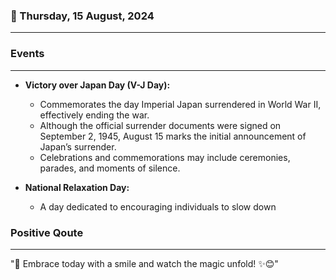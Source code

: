 ### 📅 Thursday, 15 August, 2024
------
### Events
------
- **Victory over Japan Day (V-J Day):**
  - Commemorates the day Imperial Japan surrendered in World War II, effectively ending the war.
  - Although the official surrender documents were signed on September 2, 1945, August 15 marks the initial announcement of Japan’s surrender.
  - Celebrations and commemorations may include ceremonies, parades, and moments of silence.

- **National Relaxation Day:**
  - A day dedicated to encouraging individuals to slow down
### Positive Qoute
------
"🌟 Embrace today with a smile and watch the magic unfold! ✨😊"
